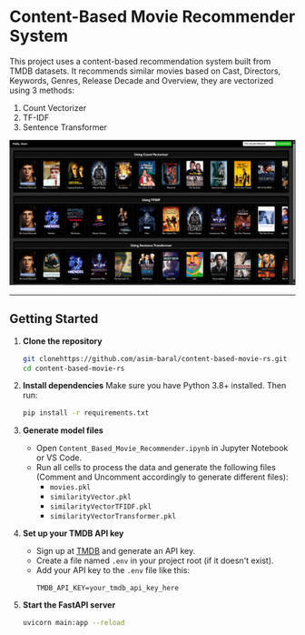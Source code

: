 # Content-Based Movie Recommender System

This project uses a content-based recommendation system built from TMDB datasets. It recommends similar movies based on Cast, Directors, Keywords, Genres, Release Decade and Overview, they are vectorized using 3 methods:
1. Count Vectorizer
2. TF-IDF
3. Sentence Transformer

![alt text](image-1.png)

---

## Getting Started

1. **Clone the repository**
   ```bash
   git clonehttps://github.com/asim-baral/content-based-movie-rs.git
   cd content-based-movie-rs
   ```

2. **Install dependencies**
   Make sure you have Python 3.8+ installed. Then run:
   ```bash
   pip install -r requirements.txt
   ```

3. **Generate model files**
   - Open `Content_Based_Movie_Recommender.ipynb` in Jupyter Notebook or VS Code.
   - Run all cells to process the data and generate the following files (Comment and Uncomment accordingly to generate different files):
     - `movies.pkl`
     - `similarityVector.pkl`
     - `similarityVectorTFIDF.pkl`
     - `similarityVectorTransformer.pkl`

4. **Set up your TMDB API key**
   - Sign up at [TMDB](https://www.themoviedb.org/) and generate an API key.
   - Create a file named `.env` in your project root (if it doesn't exist).
   - Add your API key to the `.env` file like this:
     ```
     TMDB_API_KEY=your_tmdb_api_key_here
     ```

5. **Start the FastAPI server**
   ```bash
   uvicorn main:app --reload
   ```
